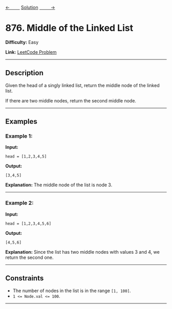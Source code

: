[<-&nbsp;&nbsp;&nbsp;&nbsp;&nbsp;&nbsp;&nbsp;&nbsp;](../232.%20Implement%20Queue%20using%20Stacks/statement.md)
[Solution](../876.%20Middle%20of%20the%20Linked%20List/solution.js)
[&nbsp;&nbsp;&nbsp;&nbsp;&nbsp;&nbsp;&nbsp;&nbsp; ->](../21.%20Merge%20Two%20Sorted%20Lists/statement.md)

# 876. Middle of the Linked List

**Difficulty:** Easy

**Link:** [LeetCode Problem](https://leetcode.com/problems/middle-of-the-linked-list/)

---

## Description

Given the head of a singly linked list, return the middle node of the linked list.

If there are two middle nodes, return the second middle node.

---

## Examples

### Example 1:

**Input:**

```plaintext
head = [1,2,3,4,5]
```

**Output:**

```plaintext
[3,4,5]
```

**Explanation:**
The middle node of the list is node 3.

---

### Example 2:

**Input:**

```plaintext
head = [1,2,3,4,5,6]
```

**Output:**

```plaintext
[4,5,6]
```

**Explanation:**
Since the list has two middle nodes with values 3 and 4, we return the second one.

---

## Constraints

- The number of nodes in the list is in the range `[1, 100]`.
- `1 <= Node.val <= 100`.

---
